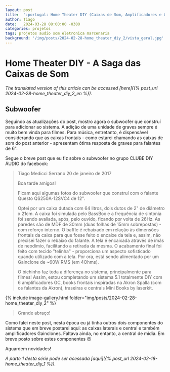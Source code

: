 ```yaml
---
layout: post
title:  ":portugal: Home Theater DIY (Caixas de Som, Amplificadores e Central de Mídia) - Parte 2"
author: Tiago
date:   2024-03-28 08:00:00 -0300
categories: projetos
tags: projetos audio som eletronica marcenaria
background: '/img/posts/2024-02-28-home_theater_diy_2/vista_geral.jpg'
---
```


Home Theater DIY - A Saga das Caixas de Som
===========================================

*The translated version of this article can be accessed [here]({% post_url 2024-02-28-home_theater_diy_2_en %}).*

## Subwoofer

Seguindo as atualizações do post, mostro agora o subwoofer que construí para adicionar ao sistema. A adição de uma unidade de graves sempre é muito bem vinda para filmes.
Para música, entretanto, é dispensável considerando que as caixas frontais - como estarei chamando as caixas de som do post anterior - apresentam ótima resposta de graves para falantes de 6".

Segue o breve post que eu fiz sobre o subwoofer no grupo CLUBE DIY ÁUDIO do facebook:

> Tiago Medicci Serrano
> 20 de janeiro de 2017
>
> Boa tarde amigos!
>
> Ficam aqui algumas fotos do subwoofer que construí com o falante Questo QS250A-12SVC4 de 12".
>
> Optei por um caixa dutada com 64 litros, dois dutos de 2" de diâmetro x 21cm. A caixa foi simulada pelo BassBox e a frequência de sintonia foi sendo avaliada, após, pelo ouvido, ficando por volta de 26Hz. As paredes são de MDF de 30mm (duas folhas de 15mm sobrepostas) - com reforço interno. O baffle é rebaixado em relação às dimensões frontais da caixa para que fosse feito o encaixe da tela e, assim, não precisei fazer o rebaixo do falante. A tela é encaixada através de ímãs de neodímio, facilitando a retirada da mesma. O acabamento final foi feito com tecido "telinha" - proporciona um aspecto sofisticado quando utilizado com a tela. Por ora, está sendo alimentado por um Gainclone de ~60W RMS (em 4Ohms).
>
>O bichinho faz toda a diferença no sistema, principalmente para filmes!
> Assim, estou completando um sistema 5.1 totalmente DIY com 6 amplificadores GC, books frontais inspiradas na Akron Spalla (com os falantes da Akron), traseiras e centrais Mini Books by laserkit.
>
{% include image-gallery.html folder="img/posts/2024-02-28-home_theater_diy_2" %}
>
> Grande abraço!

Como falei neste post, nesta época eu já tinha outros dois componentes do sistema que em breve postarei aqui: as caixas laterais e central e também amplificadores Gainclones. Faltava ainda, no entanto, a central de mídia. Em breve posto sobre estes componentes :wink:

Aguardem novidades!

*A parte 1 desta série pode ser acessada [aqui]({% post_url 2024-02-18-home_theater_diy_1 %}).*
